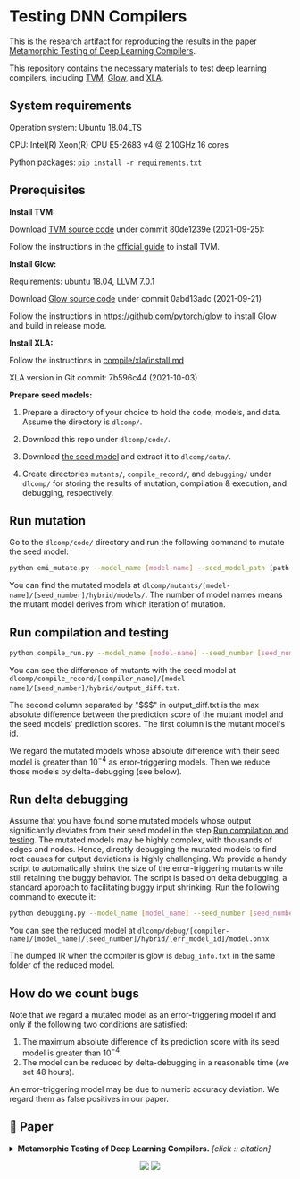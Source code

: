 # Testing DNN Compilers
This is the research artifact for reproducing 
the results in the paper 
[Metamorphic Testing of Deep Learning Compilers](https://dl.acm.org/doi/abs/10.1145/3508035).

This repository contains the necessary materials to test deep learning compilers, including [TVM](https://tvm.apache.org/), [Glow](https://ai.meta.com/tools/glow/), and [XLA](https://www.tensorflow.org/xla).

## System requirements

Operation system: Ubuntu 18.04LTS 

CPU: Intel(R) Xeon(R) CPU E5-2683 v4 @ 2.10GHz 16 cores

Python packages: `pip install -r requirements.txt`

## Prerequisites

**Install TVM:**

Download [TVM source code](https://github.com/apache/tvm.git) under commit 80de1239e (2021-09-25):

Follow the instructions in the [official guide](https://tvm.apache.org/docs/install/index.html) to install TVM.

**Install Glow:**

Requirements: ubuntu 18.04, LLVM 7.0.1

Download [Glow source code](https://github.com/pytorch/glow.git) under commit 0abd13adc (2021-09-21)

Follow the instructions in https://github.com/pytorch/glow to install Glow and build in release mode.

**Install XLA:**

Follow the instructions in [compile/xla/install.md](./compile/xla/install.md)

XLA version in Git commit: 7b596c44 (2021-10-03)

**Prepare seed models:**

1. Prepare a directory of your choice to hold the code, models, and data. Assume the directory is `dlcomp/`.

2. Download this repo under `dlcomp/code/`.

3. Download [the seed model](https://zenodo.org/doi/10.5281/zenodo.10852329) and extract it to `dlcomp/data/`.

4. Create directories `mutants/`, `compile_record/`, and `debugging/` under `dlcomp/` for storing the results of mutation, compilation & execution, and debugging, respectively.

## Run mutation

Go to the `dlcomp/code/` directory and run the following command to mutate the seed model:

```bash
python emi_mutate.py --model_name [model-name] --seed_model_path [path for seed ONNX model] --input_data_path [default is dlcomp/data/data.npy] --seed_number [seed_number]
```

You can find the mutated models at `dlcomp/mutants/[model-name]/[seed_number]/hybrid/models/`. The number of model names means the mutant model derives from which iteration of mutation.

## Run compilation and testing

```bash
python compile_run.py --model_name [model-name] --seed_number [seed_number] --compiler_name [compiler-name] --compiler_path [compiler_path] input_data_path [default is dlcomp/data/data.npy]
```

You can see the difference of mutants with the seed model at `dlcomp/compile_record/[compiler_name]/[model-name]/[seed_number]/hybrid/output_diff.txt`.

The second column separated by "$$$" in output_diff.txt is the max absolute difference between the prediction score of the mutant model and the seed models' prediction scores. The first column is the mutant model's id.

We regard the mutated models whose absolute difference with their seed model is greater than $10^{-4}$ as error-triggering models.
Then we reduce those models by delta-debugging
(see below).

## Run delta debugging

Assume that you have found some mutated models whose output significantly deviates from their seed model in the step [Run compilation and testing](#run-compilation-and-testing). The mutated models may be highly complex, with thousands of edges and nodes. Hence, directly debugging the mutated models to find root causes for output deviations is highly challenging. We provide a handy script to automatically shrink the size of the error-triggering mutants while still retaining the buggy behavior. The script is based on delta debugging, a standard approach to facilitating buggy input shrinking. Run the following command to execute it:

```bash
python debugging.py --model_name [model_name] --seed_number [seed_number] --compiler_name [compiler-name] --err_model_id [id number of the model you want to reduce]
```

You can see the reduced model at `dlcomp/debug/[compiler-name]/[model_name]/[seed_number]/hybrid/[err_model_id]/model.onnx`

The dumped IR when the compiler is glow is `debug_info.txt` in the same folder of the reduced model.

## How do we count bugs
Note that we regard a mutated model as
an error-triggering model if and only
if the following two conditions are
satisfied:
1. The maximum absolute difference
of its prediction score with its seed model
is greater than $10^{-4}$.
2. The model can be reduced by delta-debugging
in a reasonable time (we set 48 hours).

An error-triggering model may be due to numeric
accuracy deviation. We regard them as false
positives in our paper.

## 📜 Paper

<details><summary><b>Metamorphic Testing of Deep Learning Compilers.</b> <i>[click :: citation]</i></summary>
<div>

```bibtex
@inproceedings{10.1145/3489048.3522655,
author = {Xiao, Dongwei and Liu, Zhibo and Yuan, Yuanyuan and Pang, Qi and Wang, Shuai},
title = {Metamorphic Testing of Deep Learning Compilers},
year = {2022},
isbn = {9781450391412},
publisher = {Association for Computing Machinery},
address = {New York, NY, USA},
url = {https://doi.org/10.1145/3489048.3522655},
doi = {10.1145/3489048.3522655},
booktitle = {Abstract Proceedings of the 2022 ACM SIGMETRICS/IFIP PERFORMANCE Joint International Conference on Measurement and Modeling of Computer Systems},
pages = {65–66},
numpages = {2},
keywords = {deep learning, metamorphic testing},
location = {Mumbai, India},
series = {SIGMETRICS/PERFORMANCE '22}
}
```

</div>
</details>

<p align="center">
    <a href="https://dl.acm.org/doi/10.1145/3489048.3522655"><img src="https://img.shields.io/badge/Short-2--Page_Version-4975BB.svg"></a>
    <a href="https://dl.acm.org/doi/abs/10.1145/3508035"><img src="https://img.shields.io/badge/Full-Full_Version-115878.svg"></a>
</p>
